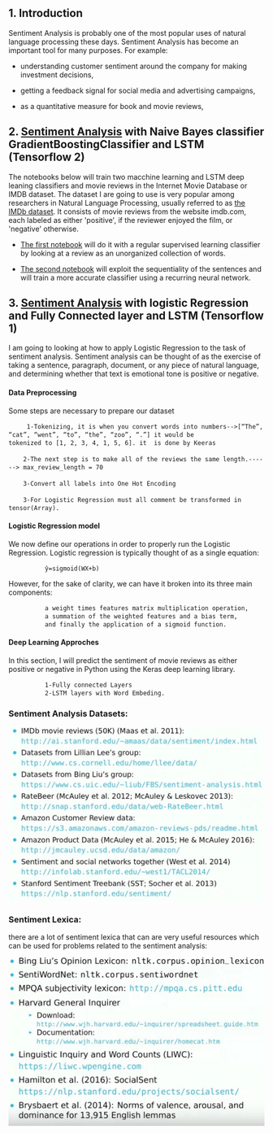 ## 1. Introduction

Sentiment Analysis is probably one of the most popular uses of natural language processing these days. Sentiment Analysis has become an important tool for many purposes. For example: 

* understanding customer sentiment around the company for making investment decisions, 
 
* getting a feedback signal for social media and advertising campaigns, 
 
* as a quantitative measure for book and movie reviews, 
 
## 2. [Sentiment Analysis](https://github.com/A2Amir/Sentiment-Analysis/blob/master/Sentiment%20Analysis.ipynb) with Naive Bayes classifier GradientBoostingClassifier and LSTM (Tensorflow 2)

The notebooks below will train two macchine learning and LSTM deep leaning classifiers and movie reviews in the Internet Movie Database or IMDB dataset. The dataset I are going to use is very popular among researchers in Natural Language Processing, usually referred to as [the IMDb dataset](http://ai.stanford.edu/~amaas/data/sentiment/). It consists of movie reviews from the website imdb.com, each labeled as either 'positive', if the reviewer enjoyed the film, or 'negative' otherwise.
 
* [The first notebook]() will do it with a regular supervised learning classifier by  looking at a review as an unorganized collection of words. 
 
* [The second notebook]() will exploit the sequentiality of the sentences and will train a more accurate classifier using a recurring neural network. 


## 3. [Sentiment Analysis](https://github.com/A2Amir/Sentiment-Analysis/blob/master/Sentiment%20Analysis.ipynb) with logistic Regression and Fully Connected layer and LSTM (Tensorflow 1)


I am going to looking at how to apply Logistic Regression to the task of sentiment analysis. Sentiment analysis can be thought of as the exercise of taking a sentence, paragraph, document, or any piece of natural language, and determining whether that text is emotional tone is positive or negative. 

#### Data Preprocessing
Some steps are necessary to prepare our dataset

         1-Tokenizing, it is when you convert words into numbers-->[“The”, “cat”, “went”, “to”, “the”, “zoo”, “.”] it would be              tokenized to [1, 2, 3, 4, 1, 5, 6]. it  is done by Keeras

        2-The next step is to make all of the reviews the same length.------> max_review_length = 70

        3-Convert all labels into One Hot Encoding 

        3-For Logistic Regression must all comment be transformed in tensor(Array).


#### Logistic Regression model
We now define our operations in order to properly run the Logistic Regression. Logistic regression is typically thought of as a single equation:


              ŷ=sigmoid(WX+b)

              
However, for the sake of clarity, we can have it broken into its three main components: 


              a weight times features matrix multiplication operation, 
              a summation of the weighted features and a bias term, 
              and finally the application of a sigmoid function. 


#### Deep Learning Approches
In this section, I will predict the sentiment of movie reviews as either positive or negative in Python using the Keras deep learning library. 


              1-Fully connected Layers
              2-LSTM layers with Word Embeding.
### Sentiment Analysis Datasets:

<p align="center">
<img src="./img/1.JPG" alt="Sentiment Analysis Datasets " />
<p align="center">

### Sentiment Lexica:
there are a lot of sentiment lexica that can are very useful resources which can be used for problems related to the sentiment analysis:

<p align="center">
<img src="./img/2.JPG" alt="Sentiment Lexica" />
<p align="center">

